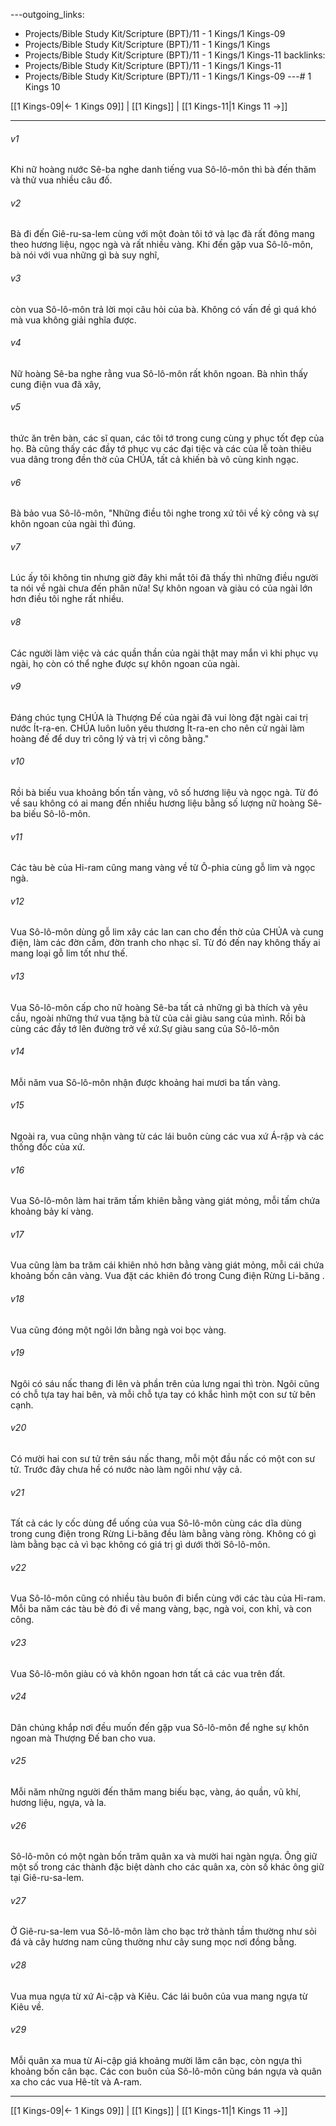 ---outgoing_links:
  - Projects/Bible Study Kit/Scripture (BPT)/11 - 1 Kings/1 Kings-09
  - Projects/Bible Study Kit/Scripture (BPT)/11 - 1 Kings/1 Kings
  - Projects/Bible Study Kit/Scripture (BPT)/11 - 1 Kings/1 Kings-11
backlinks:
  - Projects/Bible Study Kit/Scripture (BPT)/11 - 1 Kings/1 Kings-11
  - Projects/Bible Study Kit/Scripture (BPT)/11 - 1 Kings/1 Kings-09
---# 1 Kings 10

[[1 Kings-09|← 1 Kings 09]] | [[1 Kings]] | [[1 Kings-11|1 Kings 11 →]]
***



###### v1 
Khi nữ hoàng nước Sê-ba nghe danh tiếng vua Sô-lô-môn thì bà đến thăm và thử vua nhiều câu đố. 

###### v2 
Bà đi đến Giê-ru-sa-lem cùng với một đoàn tôi tớ và lạc đà rất đông mang theo hương liệu, ngọc ngà và rất nhiều vàng. Khi đến gặp vua Sô-lô-môn, bà nói với vua những gì bà suy nghĩ, 

###### v3 
còn vua Sô-lô-môn trả lời mọi câu hỏi của bà. Không có vấn đề gì quá khó mà vua không giải nghĩa được. 

###### v4 
Nữ hoàng Sê-ba nghe rằng vua Sô-lô-môn rất khôn ngoan. Bà nhìn thấy cung điện vua đã xây, 

###### v5 
thức ăn trên bàn, các sĩ quan, các tôi tớ trong cung cùng y phục tốt đẹp của họ. Bà cũng thấy các đầy tớ phục vụ các đại tiệc và các của lễ toàn thiêu vua dâng trong đền thờ của CHÚA, tất cả khiến bà vô cùng kinh ngạc. 

###### v6 
Bà bảo vua Sô-lô-môn, "Những điều tôi nghe trong xứ tôi về kỳ công và sự khôn ngoan của ngài thì đúng. 

###### v7 
Lúc ấy tôi không tin nhưng giờ đây khi mắt tôi đã thấy thì những điều người ta nói về ngài chưa đến phân nửa! Sự khôn ngoan và giàu có của ngài lớn hơn điều tôi nghe rất nhiều. 

###### v8 
Các người làm việc và các quần thần của ngài thật may mắn vì khi phục vụ ngài, họ còn có thể nghe được sự khôn ngoan của ngài. 

###### v9 
Đáng chúc tụng CHÚA là Thượng Đế của ngài đã vui lòng đặt ngài cai trị nước Ít-ra-en. CHÚA luôn luôn yêu thương Ít-ra-en cho nên cử ngài làm hoàng đế để duy trì công lý và trị vì công bằng." 

###### v10 
Rồi bà biếu vua khoảng bốn tấn vàng, vô số hương liệu và ngọc ngà. Từ đó về sau không có ai mang đến nhiều hương liệu bằng số lượng nữ hoàng Sê-ba biếu Sô-lô-môn. 

###### v11 
Các tàu bè của Hi-ram cũng mang vàng về từ Ô-phia cùng gỗ lim và ngọc ngà. 

###### v12 
Vua Sô-lô-môn dùng gỗ lim xây các lan can cho đền thờ của CHÚA và cung điện, làm các đờn cầm, đờn tranh cho nhạc sĩ. Từ đó đến nay không thấy ai mang loại gỗ lim tốt như thế. 

###### v13 
Vua Sô-lô-môn cấp cho nữ hoàng Sê-ba tất cả những gì bà thích và yêu cầu, ngoài những thứ vua tặng bà từ của cải giàu sang của mình. Rồi bà cùng các đầy tớ lên đường trở về xứ.Sự giàu sang của Sô-lô-môn 

###### v14 
Mỗi năm vua Sô-lô-môn nhận được khoảng hai mươi ba tấn vàng. 

###### v15 
Ngoài ra, vua cũng nhận vàng từ các lái buôn cùng các vua xứ Á-rập và các thống đốc của xứ. 

###### v16 
Vua Sô-lô-môn làm hai trăm tấm khiên bằng vàng giát mỏng, mỗi tấm chứa khoảng bảy kí vàng. 

###### v17 
Vua cũng làm ba trăm cái khiên nhỏ hơn bằng vàng giát mỏng, mỗi cái chứa khoảng bốn cân vàng. Vua đặt các khiên đó trong Cung điện Rừng Li-băng . 

###### v18 
Vua cũng đóng một ngôi lớn bằng ngà voi bọc vàng. 

###### v19 
Ngôi có sáu nấc thang đi lên và phần trên của lưng ngai thì tròn. Ngôi cũng có chỗ tựa tay hai bên, và mỗi chỗ tựa tay có khắc hình một con sư tử bên cạnh. 

###### v20 
Có mười hai con sư tử trên sáu nấc thang, mỗi một đầu nấc có một con sư tử. Trước đây chưa hề có nước nào làm ngôi như vậy cả. 

###### v21 
Tất cả các ly cốc dùng để uống của vua Sô-lô-môn cùng các dĩa dùng trong cung điện trong Rừng Li-băng đều làm bằng vàng ròng. Không có gì làm bằng bạc cả vì bạc không có giá trị gì dưới thời Sô-lô-môn. 

###### v22 
Vua Sô-lô-môn cũng có nhiều tàu buôn đi biển cùng với các tàu của Hi-ram. Mỗi ba năm các tàu bè đó đi về mang vàng, bạc, ngà voi, con khỉ, và con công. 

###### v23 
Vua Sô-lô-môn giàu có và khôn ngoan hơn tất cả các vua trên đất. 

###### v24 
Dân chúng khắp nơi đều muốn đến gặp vua Sô-lô-môn để nghe sự khôn ngoan mà Thượng Đế ban cho vua. 

###### v25 
Mỗi năm những người đến thăm mang biếu bạc, vàng, áo quần, vũ khí, hương liệu, ngựa, và la. 

###### v26 
Sô-lô-môn có một ngàn bốn trăm quân xa và mười hai ngàn ngựa. Ông giữ một số trong các thành đặc biệt dành cho các quân xa, còn số khác ông giữ tại Giê-ru-sa-lem. 

###### v27 
Ở Giê-ru-sa-lem vua Sô-lô-môn làm cho bạc trở thành tầm thường như sỏi đá và cây hương nam cũng thường như cây sung mọc nơi đồng bằng. 

###### v28 
Vua mua ngựa từ xứ Ai-cập và Kiêu. Các lái buôn của vua mang ngựa từ Kiêu về. 

###### v29 
Mỗi quân xa mua từ Ai-cập giá khoảng mười lăm cân bạc, còn ngựa thì khoảng bốn cân bạc. Các con buôn của Sô-lô-môn cũng bán ngựa và quân xa cho các vua Hê-tít và A-ram.

***
[[1 Kings-09|← 1 Kings 09]] | [[1 Kings]] | [[1 Kings-11|1 Kings 11 →]]
